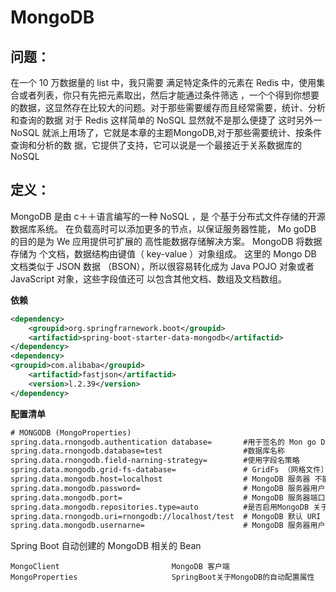 # MongoDB

## 问题：

在一个 10 万数据量的 list 中，我只需要 
满足特定条件的元素在 Redis 中，使用集合或者列表，你只有先把元素取出，然后才能通过条件筛选 ，一个个得到你想要的数据，这显然存在比较大的问题。对于那些需要缓存而且经常需要，统计、分析和查询的数据 对于 Redis 这样简单的 NoSQL 显然就不是那么便捷了 这时另外一
NoSQL 就派上用场了，它就是本章的主题MongoDB,对于那些需要统计、按条件查询和分析的数
据，它提供了支持，它可以说是一个最接近于关系数据库的 NoSQL

## 定义：
MongoDB 是由 c＋＋语言编写的一种 NoSQL ，是 个基于分布式文件存储的开源数据库系统。
在负载高时可以添加更多的节点，以保证服务器性能， Mo goDB 的目的是为 We 应用提供可扩展的 
高性能数据存储解决方案。 MongoDB 将数据存储为 个文档，数据结构由键值（ key-value ）对象组成。 这里的 Mongo DB 文档类似于 JSON 数据 （BSON），所以很容易转化成为 Java POJO 对象或者 JavaScript 对象，这些字段值还可 以包含其他文档、数组及文档数组。

**依赖**

```xml
<dependency> 
	<groupid>org.springfrarnework.boot</groupid> 
	<artifactid>spring-boot-starter-data-mongodb</artifactid>
</dependency> 
<dependency> 
<groupid>com.alibaba</groupid> 
	<artifactid>fastjson</artifactid>
	<version>l.2.39</version> 
</dependency>
```

**配置清单**

```xml
# MONGODB (MongoProperties) 
spring.data.rnongodb.authentication database= 		#用于签名的 Mon go DB 数据库
spring.data.rnongodb.database=test 					#数据库名称
spring.data.rnongodb.field-narning-strategy= 		#使用字段名策略
spring.data.mongodb.grid-fs-database=   			# GridFs （网格文件〕数据库名称
spring.data.mongodb.host=localhost 					# MongoDB 服务器 不能设置为 URI
spring.data.mongodb.password= 						# MongoDB 服务器用户密码 不能设置为 URI
spring.data.mongodb.port= 							# MongoDB 服务器端口 不能设置为 URI
spring.data.mongodb.repositories.type=auto 			#是否启用MongoDB 关于 JPA 规范的编程
spring.data.rnongodb.uri=rnongodb://localhost/test 	# MongoDB 默认 URI
spring.data.mongodb.usernarne= 						# MongoDB 服务器用户名，不能设置为 URI
```

Spring Boot 自动创建的 MongoDB 相关的 Bean

```
MongoClient							MongoDB 客户端
MongoProperties						SpringBoot关于MongoDB的自动配置属性
```

